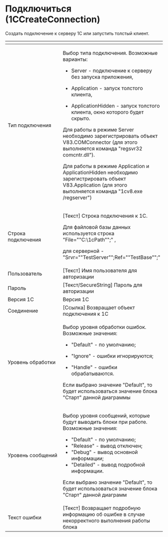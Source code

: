# Подключиться (1CCreateConnection)

Создать подключение к серверу 1С или запустить толстый клиент.

<table data-header-hidden><thead><tr><th width="203"></th><th></th></tr></thead><tbody><tr><td>Тип подключения</td><td><p>Выбор типа подключения. Возможные варианты: </p><ul><li>Server - подключение к серверу без запуска приложения, </li></ul><ul><li>Application - запуск толстого клиента, </li></ul><ul><li>ApplicationHidden - запуск толстого клиента, окно которого будет скрыто. </li></ul><p>Для работы в режиме Server необходимо зарегистрировать объект V83.COMConnector (для этого выполняется команда "regsvr32 comcntr.dll"). </p><p>Для работы в режиме Application и ApplicationHidden необходимо зарегистрировать объект V83.Application (для этого выполняется команда "1cv8.exe /regserver")</p></td></tr><tr><td>Строка подключения</td><td><p>[Текст] Строка подключения к 1С. </p><p>Для файловой базы данных используется строка "File=""C:\1cPath"";" ,</p><p>для серверной - "Srvr=""TestServer"";Ref=""TestBase"";"</p></td></tr><tr><td>Пользователь</td><td>[Текст] Имя пользователя для авторизации</td></tr><tr><td>Пароль</td><td>[Текст/SecureString] Пароль для авторизации</td></tr><tr><td>Версия 1С</td><td>Версия 1С</td></tr><tr><td>Соединение</td><td>[Ссылка] Возвращает объект подключения к 1С</td></tr><tr><td>Уровень обработки</td><td><p>Выбор уровня обработки ошибок. Возможные значения: </p><ul><li>"Default" - по умолчанию; </li></ul><ul><li>"Ignore" - ошибки игнорируются; </li></ul><ul><li>"Handle" - ошибки обрабатываются. </li></ul><p>Если выбрано значение "Default", то будет использоваться значение блока "Старт" данной диаграммы</p></td></tr><tr><td>Уровень сообщений</td><td><p>Выбор уровня сообщений, которые будут выводить блоки при работе. Возможные значения: </p><ul><li>"Default" - по умолчанию;</li><li>"Release" - вывод отключен; </li><li>"Debug" - вывод основной информации; </li><li>"Detailed" - вывод подробной информации. </li></ul><p>Если выбрано значение "Default", то будет использоваться значение блока "Старт" данной диаграмм</p></td></tr><tr><td>Текст ошибки</td><td>[Текст] Возвращает подробную информацию об ошибке в случае некорректного выполнения работы блока</td></tr></tbody></table>
